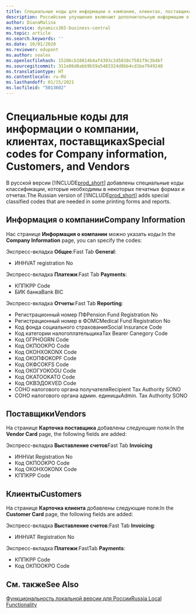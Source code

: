 ```yaml
---
title: Специальные коды для информации о компании, клиентах, поставщиках (RU)
description: Российские улучшения включают дополнительную информацию о вашей компании, каждом клиенте и поставщике.
author: DianaMalina
ms.service: dynamics365-business-central
ms.topic: article
ms.search.keywords: ''
ms.date: 10/01/2020
ms.reviewer: edupont
ms.author: soalex
ms.openlocfilehash: 15206cb10814b4af4393c2d5010c7581f9c3b4bf
ms.sourcegitcommit: 311e86d6abb9b59a5483324d8bb4cd1be7949248
ms.translationtype: HT
ms.contentlocale: ru-RU
ms.lasthandoff: 01/15/2021
ms.locfileid: "5013602"
---
```

# <a name="special-codes-for-company-information-customers-and-vendors"></a><span data-ttu-id="849f7-103">Специальные коды для информации о компании, клиентах, поставщиках</span><span class="sxs-lookup"><span data-stu-id="849f7-103">Special codes for Company information, Customers, and Vendors</span></span>

<span data-ttu-id="849f7-104">В русской версии [!INCLUDE[prod_short](../../includes/prod_short.md)] добавлены специальные коды классификации, которые необходимы в некоторых печатных формах и отчетах.</span><span class="sxs-lookup"><span data-stu-id="849f7-104">The Russian version of [!INCLUDE[prod_short](../../includes/prod_short.md)] adds special classified codes that are needed in some printing forms and reports.</span></span>

## <a name="company-information"></a><span data-ttu-id="849f7-105">Информация о компании</span><span class="sxs-lookup"><span data-stu-id="849f7-105">Company Information</span></span>

<span data-ttu-id="849f7-106">Нас странице **Информация о компании** можно указать коды:</span><span class="sxs-lookup"><span data-stu-id="849f7-106">In the **Company Information** page, you can specify the codes:</span></span>

<span data-ttu-id="849f7-107">Экспресс-вкладка **Общее**:</span><span class="sxs-lookup"><span data-stu-id="849f7-107">Fast Tab **General**:</span></span>

- <span data-ttu-id="849f7-108">ИНН</span><span class="sxs-lookup"><span data-stu-id="849f7-108">VAT registration No</span></span>

<span data-ttu-id="849f7-109">Экспресс-вкладка **Платежи**:</span><span class="sxs-lookup"><span data-stu-id="849f7-109">Fast Tab **Payments**:</span></span>

- <span data-ttu-id="849f7-110">КПП</span><span class="sxs-lookup"><span data-stu-id="849f7-110">KPP Code</span></span>
- <span data-ttu-id="849f7-111">БИК банка</span><span class="sxs-lookup"><span data-stu-id="849f7-111">Bank BIC</span></span>

<span data-ttu-id="849f7-112">Экспресс-вкладка **Отчеты**:</span><span class="sxs-lookup"><span data-stu-id="849f7-112">Fast Tab **Reporting**:</span></span>

- <span data-ttu-id="849f7-113">Регистрационный номер ПФ</span><span class="sxs-lookup"><span data-stu-id="849f7-113">Pension Fund Registration No</span></span>
- <span data-ttu-id="849f7-114">Регистрационный номер в ФОМС</span><span class="sxs-lookup"><span data-stu-id="849f7-114">Medical Fund Registration No</span></span>
- <span data-ttu-id="849f7-115">Код фонда социального страхования</span><span class="sxs-lookup"><span data-stu-id="849f7-115">Social Insurance Code</span></span>
- <span data-ttu-id="849f7-116">Код категории налогоплательщика</span><span class="sxs-lookup"><span data-stu-id="849f7-116">Tax Bearer Canegory Code</span></span>
- <span data-ttu-id="849f7-117">Код ОГРН</span><span class="sxs-lookup"><span data-stu-id="849f7-117">OGRN Code</span></span>
- <span data-ttu-id="849f7-118">Код ОКПО</span><span class="sxs-lookup"><span data-stu-id="849f7-118">OKPO Code</span></span>
- <span data-ttu-id="849f7-119">Код ОКОНХ</span><span class="sxs-lookup"><span data-stu-id="849f7-119">OKONX Code</span></span>
- <span data-ttu-id="849f7-120">Код ОКОПФ</span><span class="sxs-lookup"><span data-stu-id="849f7-120">OKOPF Code</span></span>
- <span data-ttu-id="849f7-121">Код ОКФС</span><span class="sxs-lookup"><span data-stu-id="849f7-121">OKFS Code</span></span>
- <span data-ttu-id="849f7-122">Код ОКОГУ</span><span class="sxs-lookup"><span data-stu-id="849f7-122">OKOGU Code</span></span>
- <span data-ttu-id="849f7-123">Код ОКАТО</span><span class="sxs-lookup"><span data-stu-id="849f7-123">OKATO Code</span></span>
- <span data-ttu-id="849f7-124">Код ОКВЭД</span><span class="sxs-lookup"><span data-stu-id="849f7-124">OKVED Code</span></span>
- <span data-ttu-id="849f7-125">СОНО налогового органа получателя</span><span class="sxs-lookup"><span data-stu-id="849f7-125">Recipient Tax Authority SONO</span></span>
- <span data-ttu-id="849f7-126">СОНО налогового органа админ. единицы</span><span class="sxs-lookup"><span data-stu-id="849f7-126">Admin. Tax Authority SONO</span></span>

## <a name="vendors"></a><span data-ttu-id="849f7-127">Поставщики</span><span class="sxs-lookup"><span data-stu-id="849f7-127">Vendors</span></span>

<span data-ttu-id="849f7-128">На странице **Карточка поставщика** добавлены следующие поля:</span><span class="sxs-lookup"><span data-stu-id="849f7-128">In the **Vendor Card** page, the following fields are added:</span></span>

<span data-ttu-id="849f7-129">Экспресс-вкладка **Выставление счетов**</span><span class="sxs-lookup"><span data-stu-id="849f7-129">Fast Tab **Invoicing**</span></span>

- <span data-ttu-id="849f7-130">ИНН</span><span class="sxs-lookup"><span data-stu-id="849f7-130">Vat Registration No</span></span>
- <span data-ttu-id="849f7-131">Код ОКПО</span><span class="sxs-lookup"><span data-stu-id="849f7-131">OKPO Code</span></span>
- <span data-ttu-id="849f7-132">Код ОКОНХ</span><span class="sxs-lookup"><span data-stu-id="849f7-132">OKONX Code</span></span>
- <span data-ttu-id="849f7-133">КПП</span><span class="sxs-lookup"><span data-stu-id="849f7-133">KPP Code</span></span>

## <a name="customers"></a><span data-ttu-id="849f7-134">Клиенты</span><span class="sxs-lookup"><span data-stu-id="849f7-134">Customers</span></span>

<span data-ttu-id="849f7-135">На странице **Карточка клиента** добавлены следующие поля:</span><span class="sxs-lookup"><span data-stu-id="849f7-135">In the **Customer Card** page, the following fields are added:</span></span>

<span data-ttu-id="849f7-136">Экспресс-вкладка **Выставление счетов**:</span><span class="sxs-lookup"><span data-stu-id="849f7-136">Fast Tab **Invoicing**:</span></span>

- <span data-ttu-id="849f7-137">ИНН</span><span class="sxs-lookup"><span data-stu-id="849f7-137">VAT Registration No</span></span>

<span data-ttu-id="849f7-138">Экспресс-вкладка **Платежи**:</span><span class="sxs-lookup"><span data-stu-id="849f7-138">FastTab **Payments**:</span></span>

- <span data-ttu-id="849f7-139">КПП</span><span class="sxs-lookup"><span data-stu-id="849f7-139">KPP Code</span></span>
- <span data-ttu-id="849f7-140">Код ОКПО</span><span class="sxs-lookup"><span data-stu-id="849f7-140">OKPO Code</span></span>

## <a name="see-also"></a><span data-ttu-id="849f7-141">См. также</span><span class="sxs-lookup"><span data-stu-id="849f7-141">See Also</span></span>

[<span data-ttu-id="849f7-142">Функциональность локальной версии для России</span><span class="sxs-lookup"><span data-stu-id="849f7-142">Russia Local Functionality</span></span>](russia-local-functionality.md)  
